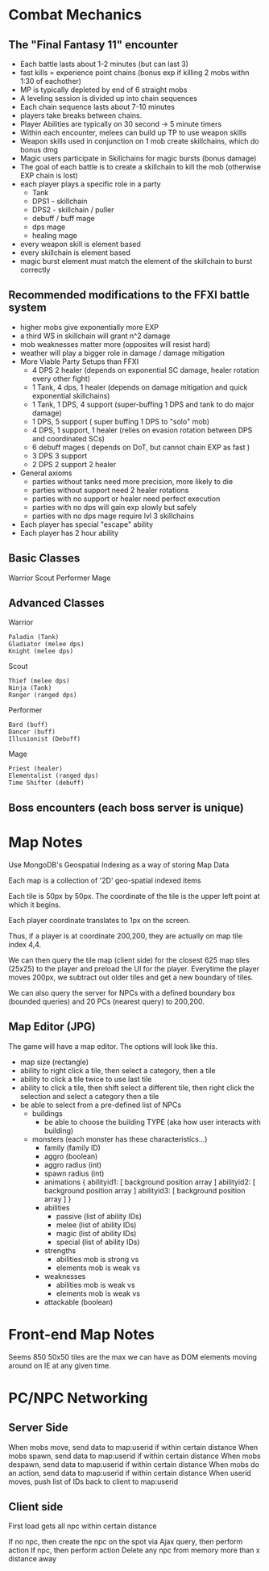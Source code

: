 Combat Mechanics
==========

The "Final Fantasy 11" encounter
------------------
- Each battle lasts about 1-2 minutes (but can last 3)
- fast kills = experience point chains (bonus exp if killing 2 mobs withn 1:30 of eachother)
- MP is typically depleted by end of 6 straight mobs
- A leveling session is divided up into chain sequences
- Each chain sequence lasts about 7-10 minutes
- players take breaks between chains.
- Player Abilities are typically on 30 second -> 5 minute timers
- Within each encounter, melees can build up TP to use weapon skills 
- Weapon skills used in conjunction on 1 mob create skillchains, which do bonus dmg
- Magic users participate in Skillchains for magic bursts (bonus damage)
- The goal of each battle is to create a skillchain to kill the mob (otherwise EXP chain is lost)
- each player plays a specific role in a party
	- Tank
	- DPS1 - skillchain 
	- DPS2 - skillchain / puller
	- debuff / buff mage
	- dps mage
	- healing mage
- every weapon skill is element based
- every skillchain is element based
- magic burst element must match the element of the skillchain to burst correctly
	
Recommended modifications to the FFXI battle system
------------------
- higher mobs give exponentially more EXP
- a third WS in skillchain will grant n^2 damage
- mob weaknesses matter more (opposites will resist hard)
- weather will play a bigger role in damage / damage mitigation
- More Viable Party Setups than FFXI
	- 4 DPS 2 healer (depends on exponential SC damage, healer rotation every other fight)
	- 1 Tank, 4 dps, 1 healer (depends on damage mitigation and quick exponential skillchains)
	- 1 Tank, 1 DPS, 4 support (super-buffing 1 DPS and tank to do major damage)
	- 1 DPS, 5 support ( super buffing 1 DPS to "solo" mob)
	- 4 DPS, 1 support, 1 healer (relies on evasion rotation between DPS and coordinated SCs)
	- 6 debuff mages ( depends on DoT, but cannot chain EXP as fast )
	- 3 DPS 3 support 
	- 2 DPS 2 support 2 healer
- General axioms
	- parties without tanks need more precision, more likely to die
	- parties without support need 2 healer rotations
	- parties with no support or healer need perfect execution
	- parties with no dps will gain exp slowly but safely
	- parties with no dps mage require lvl 3 skillchains
- Each player has special "escape" ability
- Each player has 2 hour ability

Basic Classes
----------------
Warrior
Scout
Performer
Mage

Advanced Classes
----------------
Warrior

	Paladin (Tank) 
	Gladiator (melee dps) 
	Knight (melee dps)

Scout

	Thief (melee dps)
	Ninja (Tank)
	Ranger (ranged dps)

Performer

	Bard (buff)
	Dancer (buff)
	Illusionist (Debuff)

Mage

	Priest (healer)
	Elementalist (ranged dps)
	Time Shifter (debuff)

Boss encounters (each boss server is unique)
------------------


Map Notes
==========
Use MongoDB's Geospatial Indexing as a way of storing Map Data

Each map is a collection of '2D' geo-spatial indexed items

Each tile is 50px by 50px.  The coordinate of the tile is the upper left point at which it begins.

Each player coordinate translates to 1px on the screen.

Thus, if a player is at coordinate 200,200, they are actually on map tile index 4,4.

We can then query the tile map (client side) for the closest 625 map tiles (25x25) to the player and preload the UI for the player.  Everytime the player moves 200px, we subtract out older tiles and get a new boundary of tiles.

We can also query the server for NPCs with a defined boundary box (bounded queries) and 20 PCs (nearest query) to 200,200.

Map Editor (JPG)
---------
The game will have a map editor.  The options will look like this.

- map size (rectangle)
- ability to right click a tile, then select a category, then a tile
- ability to click a tile twice to use last tile
- ability to click a tile, then shift select a different tile, then right click the selection and select a category then a tile
- be able to select from a pre-defined list of NPCs
	- buildings
		- be able to choose the building TYPE (aka how user interacts with building)
	- monsters (each monster has these characteristics...)
		- family (family ID)
		- aggro (boolean)
		- aggro radius (int)
		- spawn radius (int)
		- animations {
			abilityid1: [ background position array ]
			abilityid2: [ background position array ]
			abilityid3: [ background position array ]
			}
		- abilities
			- passive (list of ability IDs)
			- melee (list of ability IDs)
			- magic (list of ability IDs)
			- special (list of ability IDs)
		- strengths
			- abilities mob is strong vs
			- elements mob is weak vs
		- weaknesses
			- abilities mob is weak vs
			- elements mob is weak vs
		- attackable (boolean)

Front-end Map Notes
==========
Seems 850 50x50 tiles are the max we can have as DOM elements moving around on IE at any given time.

PC/NPC Networking
==========

Server Side
---------
When mobs move, send data to map:userid if within certain distance
When mobs spawn, send data to map:userid if within certain distance
When mobs despawn, send data to map:userid if within certain distance
When mobs do an action, send data to map:userid if within certain distance
When userid moves, push list of IDs back to client to map:userid

Client side
---------
First load gets all npc within certain distance

If no npc, then create the npc on the spot via Ajax query, then perform action
If npc, then perform action
Delete any npc from memory more than x distance away
